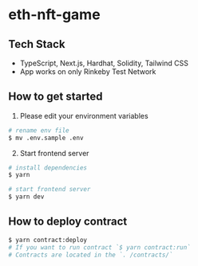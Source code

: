 # eth-nft-game

## Tech Stack

- TypeScript, Next.js, Hardhat, Solidity, Tailwind CSS
- App works on only Rinkeby Test Network

## How to get started

1. Please edit your environment variables

```bash
# rename env file
$ mv .env.sample .env
```

2. Start frontend server

```bash
# install dependencies
$ yarn

# start frontend server
$ yarn dev
```

## How to deploy contract

```bash
$ yarn contract:deploy
# If you want to run contract `$ yarn contract:run`
# Contracts are located in the `. /contracts/`
```
